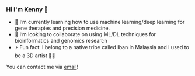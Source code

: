 ### Hi I'm Kenny 👋

- 🔭 I’m currently learning how to use machine learning/deep learning for gene therapies and precision medicine.
- 👯 I’m looking to collaborate on using ML/DL techniques for bioinformatics and genomics research
- ⚡ Fun fact: I belong to a native tribe called Iban in Malaysia and I used to be a 3D artist 🧑‍🎨

You can contact me via <a href="mailto:k3nnywilliam@gmail.com" >email</a>!
